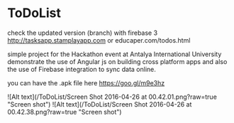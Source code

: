 # ToDoList
check the updated version (branch) with firebase 3 http://tasksapp.stamplayapp.com or educaper.com/todos.html

simple project for the Hackathon event at Antalya International University 
demonstrate the use of Angular js on building cross platform apps 
and also the use of Firebase integration to sync data online.

you can have the .apk file here  https://goo.gl/m9e3hz

![Alt text](/ToDoList/Screen Shot 2016-04-26 at 00.42.01.png?raw=true "Screen shot")
![Alt text](/ToDoList/Screen Shot 2016-04-26 at 00.42.38.png?raw=true "Screen shot")
